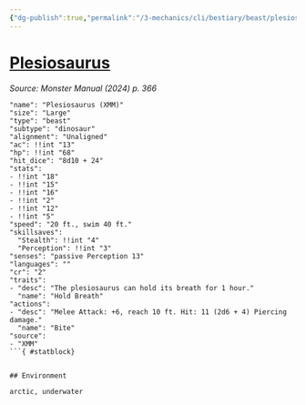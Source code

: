 ```yaml
---
{"dg-publish":true,"permalink":"/3-mechanics/cli/bestiary/beast/plesiosaurus-xmm/","tags":["ttrpg-cli/compendium/src/5e/xmm","ttrpg-cli/monster/cr/2","ttrpg-cli/monster/environment/arctic","ttrpg-cli/monster/environment/underwater","ttrpg-cli/monster/size/large","ttrpg-cli/monster/type/beast/dinosaur"],"created":"2025-02-22T12:02:28.261-05:00","updated":"2025-02-26T17:46:10.823-05:00"}
---
```


# [Plesiosaurus](3-Mechanics/CLI/bestiary/beast/plesiosaurus-xmm.md)
*Source: Monster Manual (2024) p. 366*  

```statblock
"name": "Plesiosaurus (XMM)"
"size": "Large"
"type": "beast"
"subtype": "dinosaur"
"alignment": "Unaligned"
"ac": !!int "13"
"hp": !!int "68"
"hit_dice": "8d10 + 24"
"stats":
- !!int "18"
- !!int "15"
- !!int "16"
- !!int "2"
- !!int "12"
- !!int "5"
"speed": "20 ft., swim 40 ft."
"skillsaves":
  "Stealth": !!int "4"
  "Perception": !!int "3"
"senses": "passive Perception 13"
"languages": ""
"cr": "2"
"traits":
- "desc": "The plesiosaurus can hold its breath for 1 hour."
  "name": "Hold Breath"
"actions":
- "desc": "Melee Attack: +6, reach 10 ft. Hit: 11 (2d6 + 4) Piercing damage."
  "name": "Bite"
"source":
- "XMM"
```{ #statblock}


## Environment

arctic, underwater